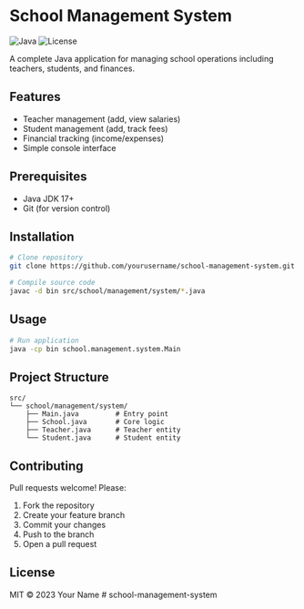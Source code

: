 # School Management System

![Java](https://img.shields.io/badge/Java-17-blue)
![License](https://img.shields.io/badge/License-MIT-green)

A complete Java application for managing school operations including teachers, students, and finances.

## Features
- Teacher management (add, view salaries)
- Student management (add, track fees)
- Financial tracking (income/expenses)
- Simple console interface

## Prerequisites
- Java JDK 17+
- Git (for version control)

## Installation
```bash
# Clone repository
git clone https://github.com/yourusername/school-management-system.git

# Compile source code
javac -d bin src/school/management/system/*.java
```

## Usage
```bash
# Run application
java -cp bin school.management.system.Main
```

## Project Structure
```
src/
└── school/management/system/
    ├── Main.java         # Entry point
    ├── School.java       # Core logic
    ├── Teacher.java      # Teacher entity
    └── Student.java      # Student entity
```

## Contributing
Pull requests welcome! Please:
1. Fork the repository
2. Create your feature branch
3. Commit your changes
4. Push to the branch
5. Open a pull request

## License
MIT © 2023 Your Name
#   s c h o o l - m a n a g e m e n t - s y s t e m 
 
 
